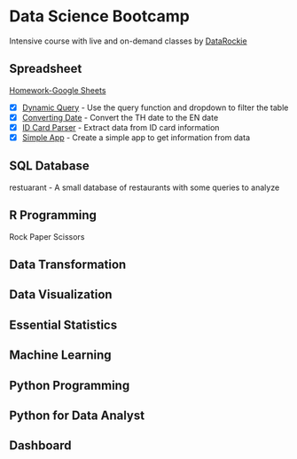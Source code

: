 # Data Science Bootcamp  
Intensive course with live and on-demand classes by [DataRockie](https://datarockie.com/data-science-bootcamp/)

## Spreadsheet
[Homework-Google Sheets](https://docs.google.com/spreadsheets/d/1W0MzkBgQZTEoTQroXZHpT8kjcYdhfPxjvsuN1NTdkJo/edit?usp=sharing)  

- [x] [Dynamic Query](https://cchayanin.github.io/quartz/project/datarockie/google-sheets/homework-googlesheets/#dynamic-query) - Use the query function and dropdown to filter the table  
- [x] [Converting Date](https://cchayanin.github.io/quartz/project/datarockie/google-sheets/homework-googlesheets/#converting-date) - Convert the TH date to the EN date  
- [x] [ID Card Parser](https://cchayanin.github.io/quartz/project/datarockie/google-sheets/homework-googlesheets/#id-card-parser) - Extract data from ID card information  
- [x] [Simple App](https://cchayanin.github.io/quartz/project/datarockie/google-sheets/homework-googlesheets/#simple-app) - Create a simple app to get information from data  

## SQL Database
restuarant - A small database of restaurants with some queries to analyze  

## R Programming
Rock Paper Scissors  

## Data Transformation

## Data Visualization

## Essential Statistics

## Machine Learning

## Python Programming

## Python for Data Analyst

## Dashboard